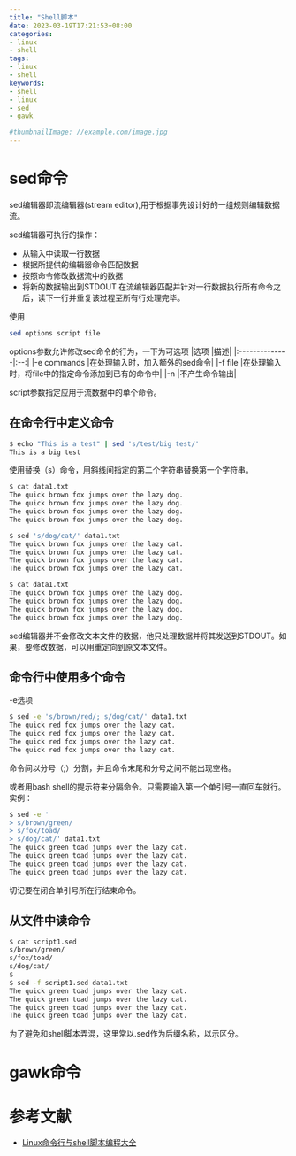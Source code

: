 ```yaml
---
title: "Shell脚本"
date: 2023-03-19T17:21:53+08:00
categories:
- linux
- shell
tags:
- linux
- shell
keywords:
- shell
- linux
- sed
- gawk

#thumbnailImage: //example.com/image.jpg
---
```


<!--more-->

# sed命令

sed编辑器即流编辑器(stream editor),用于根据事先设计好的一组规则编辑数据流。  
 
sed编辑器可执行的操作：
- 从输入中读取一行数据
- 根据所提供的编辑器命令匹配数据
- 按照命令修改数据流中的数据
- 将新的数据输出到STDOUT
在流编辑器匹配并针对一行数据执行所有命令之后，读下一行并重复该过程至所有行处理完毕。

使用
```bash
sed options script file

```

options参数允许修改sed命令的行为，一下为可选项
|选项		|描述|
|:--------------|:--:|
|-e commands	|在处理输入时，加入额外的sed命令|
|-f file	|在处理输入时，将file中的指定命令添加到已有的命令中|
|-n		|不产生命令输出|

script参数指定应用于流数据中的单个命令。


## 在命令行中定义命令

```bash
$ echo "This is a test" | sed 's/test/big test/'
This is a big test
```
使用替换（s）命令，用斜线间指定的第二个字符串替换第一个字符串。

```bash
$ cat data1.txt
The quick brown fox jumps over the lazy dog.
The quick brown fox jumps over the lazy dog.
The quick brown fox jumps over the lazy dog.
The quick brown fox jumps over the lazy dog.

$ sed 's/dog/cat/' data1.txt
The quick brown fox jumps over the lazy cat.
The quick brown fox jumps over the lazy cat.
The quick brown fox jumps over the lazy cat.
The quick brown fox jumps over the lazy cat.

$ cat data1.txt
The quick brown fox jumps over the lazy dog.
The quick brown fox jumps over the lazy dog.
The quick brown fox jumps over the lazy dog.
The quick brown fox jumps over the lazy dog.
```

sed编辑器并不会修改文本文件的数据，他只处理数据并将其发送到STDOUT。如果，要修改数据，可以用重定向到原文本文件。  


## 命令行中使用多个命令

-e选项

```bash
$ sed -e 's/brown/red/; s/dog/cat/' data1.txt
The quick red fox jumps over the lazy cat.
The quick red fox jumps over the lazy cat.
The quick red fox jumps over the lazy cat.
The quick red fox jumps over the lazy cat.
```

命令间以分号（;）分割，并且命令末尾和分号之间不能出现空格。  

或者用bash shell的提示符来分隔命令。只需要输入第一个单引号一直回车就行。  
实例：

```bash
$ sed -e '
> s/brown/green/
> s/fox/toad/
> s/dog/cat/' data1.txt
The quick green toad jumps over the lazy cat.
The quick green toad jumps over the lazy cat.
The quick green toad jumps over the lazy cat.
The quick green toad jumps over the lazy cat.
```

切记要在闭合单引号所在行结束命令。  

## 从文件中读命令

```bash
$ cat script1.sed
s/brown/green/
s/fox/toad/
s/dog/cat/
$
$ sed -f script1.sed data1.txt
The quick green toad jumps over the lazy cat.
The quick green toad jumps over the lazy cat.
The quick green toad jumps over the lazy cat.
The quick green toad jumps over the lazy cat.
```
为了避免和shell脚本弄混，这里常以.sed作为后缀名称，以示区分。  


# gawk命令

# 参考文献
- [Linux命令行与shell脚本编程大全](https://book.douban.com/subject/26854226/)

